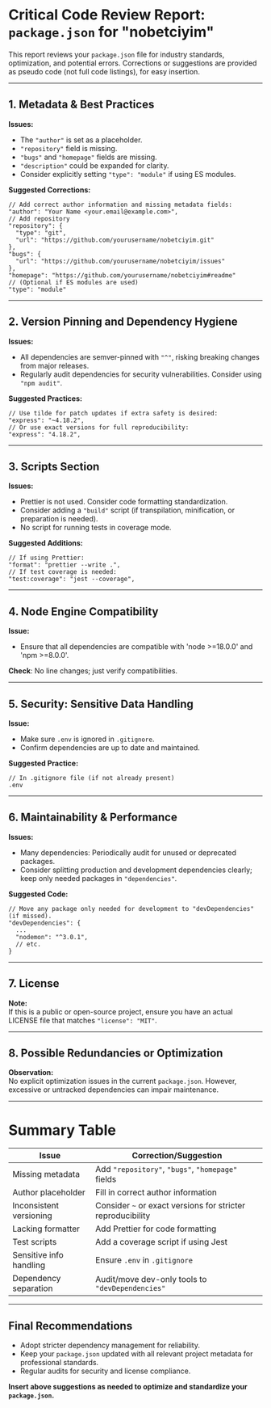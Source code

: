# Critical Code Review Report: `package.json` for "nobetciyim"

This report reviews your `package.json` file for industry standards, optimization, and potential errors. Corrections or suggestions are provided as pseudo code (not full code listings), for easy insertion.

---

## **1. Metadata & Best Practices**

**Issues:**
- The `"author"` is set as a placeholder.
- `"repository"` field is missing.
- `"bugs"` and `"homepage"` fields are missing.
- `"description"` could be expanded for clarity.
- Consider explicitly setting `"type": "module"` if using ES modules.

**Suggested Corrections:**
```pseudo
// Add correct author information and missing metadata fields:
"author": "Your Name <your.email@example.com>",
// Add repository
"repository": {
  "type": "git",
  "url": "https://github.com/yourusername/nobetciyim.git"
},
"bugs": {
  "url": "https://github.com/yourusername/nobetciyim/issues"
},
"homepage": "https://github.com/yourusername/nobetciyim#readme"
// (Optional if ES modules are used)
"type": "module"
```

---

## **2. Version Pinning and Dependency Hygiene**

**Issues:**
- All dependencies are semver-pinned with `"^"`, risking breaking changes from major releases.
- Regularly audit dependencies for security vulnerabilities. Consider using `"npm audit"`.

**Suggested Practices:**
```pseudo
// Use tilde for patch updates if extra safety is desired:
"express": "~4.18.2",
// Or use exact versions for full reproducibility:
"express": "4.18.2",
```

---

## **3. Scripts Section**

**Issues:**
- Prettier is not used. Consider code formatting standardization.
- Consider adding a `"build"` script (if transpilation, minification, or preparation is needed).
- No script for running tests in coverage mode.

**Suggested Additions:**
```pseudo
// If using Prettier:
"format": "prettier --write .",
// If test coverage is needed:
"test:coverage": "jest --coverage",
```

---

## **4. Node Engine Compatibility**

**Issue:**
- Ensure that all dependencies are compatible with 'node >=18.0.0' and 'npm >=8.0.0'.

**Check**: No line changes; just verify compatibilities.

---

## **5. Security: Sensitive Data Handling**

**Issue:**
- Make sure `.env` is ignored in `.gitignore`.
- Confirm dependencies are up to date and maintained.

**Suggested Practice:**
```pseudo
// In .gitignore file (if not already present)
.env
```

---

## **6. Maintainability & Performance**

**Issues:**
- Many dependencies: Periodically audit for unused or deprecated packages.
- Consider splitting production and development dependencies clearly; keep only needed packages in `"dependencies"`.

**Suggested Code:**
```pseudo
// Move any package only needed for development to "devDependencies" (if missed).
"devDependencies": {
  ...
  "nodemon": "^3.0.1",
  // etc.
}
```

---

## **7. License**

**Note:**  
If this is a public or open-source project, ensure you have an actual LICENSE file that matches `"license": "MIT"`.

---

## **8. Possible Redundancies or Optimization**

**Observation:**  
No explicit optimization issues in the current `package.json`. However, excessive or untracked dependencies can impair maintenance.

---

# **Summary Table**

| Issue                         | Correction/Suggestion                                      |
|-------------------------------|-----------------------------------------------------------|
| Missing metadata              | Add `"repository"`, `"bugs"`, `"homepage"` fields         |
| Author placeholder            | Fill in correct author information                        |
| Inconsistent versioning       | Consider `~` or exact versions for stricter reproducibility|
| Lacking formatter             | Add Prettier for code formatting                          |
| Test scripts                  | Add a coverage script if using Jest                       |
| Sensitive info handling       | Ensure `.env` in `.gitignore`                             |
| Dependency separation         | Audit/move dev-only tools to `"devDependencies"`          |

---

## **Final Recommendations**

- Adopt stricter dependency management for reliability.
- Keep your `package.json` updated with all relevant project metadata for professional standards.
- Regular audits for security and license compliance.

**Insert above suggestions as needed to optimize and standardize your `package.json`.**